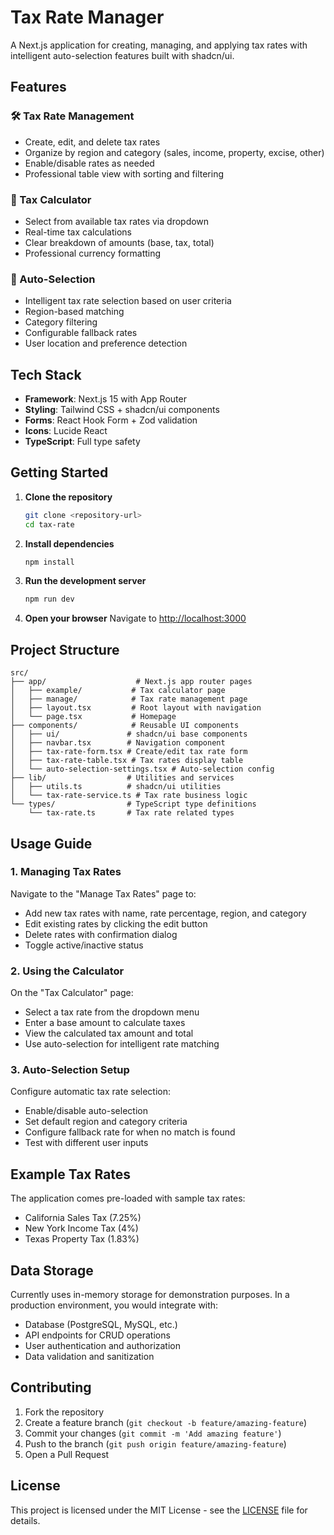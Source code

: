 # Tax Rate Manager

A Next.js application for creating, managing, and applying tax rates with intelligent auto-selection features built with shadcn/ui.

## Features

### 🛠️ Tax Rate Management
- Create, edit, and delete tax rates
- Organize by region and category (sales, income, property, excise, other)
- Enable/disable rates as needed
- Professional table view with sorting and filtering

### 🧮 Tax Calculator
- Select from available tax rates via dropdown
- Real-time tax calculations
- Clear breakdown of amounts (base, tax, total)
- Professional currency formatting

### 🤖 Auto-Selection
- Intelligent tax rate selection based on user criteria
- Region-based matching
- Category filtering
- Configurable fallback rates
- User location and preference detection

## Tech Stack

- **Framework**: Next.js 15 with App Router
- **Styling**: Tailwind CSS + shadcn/ui components
- **Forms**: React Hook Form + Zod validation
- **Icons**: Lucide React
- **TypeScript**: Full type safety

## Getting Started

1. **Clone the repository**
   ```bash
   git clone <repository-url>
   cd tax-rate
   ```

2. **Install dependencies**
   ```bash
   npm install
   ```

3. **Run the development server**
   ```bash
   npm run dev
   ```

4. **Open your browser**
   Navigate to [http://localhost:3000](http://localhost:3000)

## Project Structure

```
src/
├── app/                    # Next.js app router pages
│   ├── example/           # Tax calculator page
│   ├── manage/            # Tax rate management page
│   ├── layout.tsx         # Root layout with navigation
│   └── page.tsx           # Homepage
├── components/            # Reusable UI components
│   ├── ui/               # shadcn/ui base components
│   ├── navbar.tsx        # Navigation component
│   ├── tax-rate-form.tsx # Create/edit tax rate form
│   ├── tax-rate-table.tsx # Tax rates display table
│   └── auto-selection-settings.tsx # Auto-selection config
├── lib/                  # Utilities and services
│   ├── utils.ts          # shadcn/ui utilities
│   └── tax-rate-service.ts # Tax rate business logic
└── types/                # TypeScript type definitions
    └── tax-rate.ts       # Tax rate related types
```

## Usage Guide

### 1. Managing Tax Rates

Navigate to the "Manage Tax Rates" page to:
- Add new tax rates with name, rate percentage, region, and category
- Edit existing rates by clicking the edit button
- Delete rates with confirmation dialog
- Toggle active/inactive status

### 2. Using the Calculator

On the "Tax Calculator" page:
- Select a tax rate from the dropdown menu
- Enter a base amount to calculate taxes
- View the calculated tax amount and total
- Use auto-selection for intelligent rate matching

### 3. Auto-Selection Setup

Configure automatic tax rate selection:
- Enable/disable auto-selection
- Set default region and category criteria
- Configure fallback rate for when no match is found
- Test with different user inputs

## Example Tax Rates

The application comes pre-loaded with sample tax rates:
- California Sales Tax (7.25%)
- New York Income Tax (4%)
- Texas Property Tax (1.83%)

## Data Storage

Currently uses in-memory storage for demonstration purposes. In a production environment, you would integrate with:
- Database (PostgreSQL, MySQL, etc.)
- API endpoints for CRUD operations
- User authentication and authorization
- Data validation and sanitization

## Contributing

1. Fork the repository
2. Create a feature branch (`git checkout -b feature/amazing-feature`)
3. Commit your changes (`git commit -m 'Add amazing feature'`)
4. Push to the branch (`git push origin feature/amazing-feature`)
5. Open a Pull Request

## License

This project is licensed under the MIT License - see the [LICENSE](LICENSE) file for details.